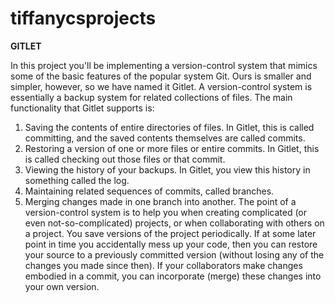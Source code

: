 # tiffanycsprojects

**GITLET**

In this project you'll be implementing a version-control system that mimics some of the basic features of the popular system Git. Ours is smaller and simpler, however, so we have named it Gitlet.
A version-control system is essentially a backup system for related collections of files. The main functionality that Gitlet supports is:
  1. Saving the contents of entire directories of files. In Gitlet, this is called committing, and the saved contents themselves are called commits.
  2. Restoring a version of one or more files or entire commits. In Gitlet, this is called checking out those files or that commit.
  3. Viewing the history of your backups. In Gitlet, you view this history in something called the log.
  4. Maintaining related sequences of commits, called branches.
  5. Merging changes made in one branch into another. The point of a version-control system is to help you when creating complicated (or even not-so-complicated) projects, or when collaborating with others on a project. You save versions of the project periodically. If at some later point in time you accidentally mess up your code, then you can restore your source to a previously committed version (without losing any of the changes you made since then). If your collaborators make changes embodied in a commit, you can incorporate (merge) these changes into your own version.
